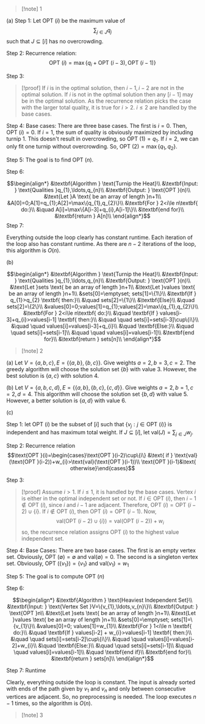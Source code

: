 >[!note] 1

(a)
Step 1: Let $\text{OPT }(i)$ be the maximum value of $$\sum_{j\in J}q_{j}$$ such that $J\subseteq[i]$ has no overcrowding.

Step 2: Recurrence relation:$$\text{OPT }(i)=\max\{q_{i}+\text{OPT }(i-3),\text{OPT }(i-1)\}$$

Step 3: 

>[!proof]
If $i$ is in the optimal solution, then $i-1,i-2$ are not in the optimal solution. If $i$ is not in the optimal solution then any $[i-1]$ may be in the optimal solution. As the recurrence relation picks the case with the larger total quality, it is true for $i>2$. $i\le2$ are handled by the base cases.

Step 4: Base cases: There are three base cases. The first is $i=0$. Then, $\text{OPT }(i)=0$. If $i=1$, the sum of quality is obviously maximized by including turnip 1. This doesn't result in overcrowding, so $\text{OPT }(1)=q_{1}$. If $i=2$, we can only fit one turnip without overcrowding. So, $\text{OPT }(2)=\max\{q_{1},q_{2}\}$.

Step 5: The goal is to find $\text{OPT }(n)$.

Step 6: 

$$\begin{align*}
&\textbf{Algorithm } \text{Turnip the Heat}\\
&\textbf{Input: } \text{Qualities }q_{1},\ldots,q_{n}\\
&\textbf{Output: } \text{OPT }(n)\\
&\text{Let }A \text{ be an array of length }n+1\\
&A[0]=0;A[1]=q_{1};A[2]=\max\{q_{1},q_{2}\}\\
&\textbf{For } 2<i\le n\textbf{ do:}\\
&\quad A[i]=\max\{A[i-3]+q_{i},A[i-1]\}\\
&\textbf{end for}\\
&\textbf{return } A[n]\\
\end{align*}$$
Step 7: 

Everything outside the loop clearly has constant runtime. Each iteration of the loop also has constant runtime. As there are $n-2$ iterations of the loop, this algorithm is $O(n)$.

(b)

$$\begin{align*}
&\textbf{Algorithm } \text{Turnip the Heat}\\
&\textbf{Input: } \text{Qualities }q_{1},\ldots,q_{n}\\
&\textbf{Output: } \text{OPT }(n)\\
&\text{Let }sets \text{ be an array of length }n+1\\
&\text{Let }values \text{ be an array of length }n+1\\
&sets[0]=\emptyset; sets[1]=\{1\}\\
&\textbf{If } q_{1}>q_{2} \textbf{ then:}\\
&\quad sets[2]=\{1\}\\
&\textbf{Else}\\
&\quad sets[2]=\{2\}\\
&values[0]=0;values[1]=q_{1};values[2]=\max\{q_{1},q_{2}\}\\
&\textbf{For } 2<i\le n\textbf{ do:}\\
&\quad \textbf{If } values[i-3]+q_{i}>values[i-1] \textbf{ then:}\\
&\quad \quad sets[i]=sets[i-3]\cup\{i\}\\
&\quad \quad values[i]=values[i-3]+q_{i}\\
&\quad \textbf{Else:}\\
&\quad \quad sets[i]=sets[i-1]\\
&\quad \quad values[i]=values[i-1]\\
&\textbf{end for}\\
&\textbf{return } sets[n]\\
\end{align*}$$

 >[!note] 2 

(a) Let $V=\{a,b,c\},E=\{\{a,b\},\{b,c\}\}$. Give weights $a=2,b=3,c=2$. The greedy algorithm will choose the solution set $\{b\}$ with value $3$. However, the best solution is $\{a,c\}$ with solution $4$. 

(b) Let $V=\{a,b,c,d\},E=\{\{a,b\},\{b,c\},\{c,d\}\}$. Give weights $a=2,b=1,c=2,d=4$. This algorithm will choose the solution set $\{b,d\}$ with value $5$. However, a better solution is $\{a,d\}$ with value $6$. 

(c) 

Step 1: let $\text{OPT }(i)$ be the subset of $[i]$ such that $\{v_{j}:j\in \text{OPT }(i)\}$ is independent and has maximum total weight. If $J\subseteq[i]$, let $\text{val}(J)=\sum_{j\in J}w_{j}$.

Step 2: Recurrence relation $$\text{OPT }(i)=\begin{cases}\text{OPT }(i-2)\cup\{i\} &\text{ if } \text{val}(\text{OPT }(i-2))+w_{i}>\text{val}(\text{OPT }(i-1))\\
\text{OPT }(i-1)&\text{ otherwise}\end{cases}$$

Step 3: 

>[!proof]
Assume $i>1$. If $i≤1$, it is handled by the base cases. Vertex $i$ is either in the optimal independent set or not. If $i\in \text{OPT }(i)$, then $i-1\notin \text{OPT }(i)$, since $i$ and $i-1$ are adjacent. Therefore, $\text{OPT }(i)=\text{OPT }(i-2)\cup\{i\}$. If $i\notin \text{OPT }(i)$, then $\text{OPT }(i)=\text{OPT }(i-1)$. Now, $$\text{val}(\text{OPT }(i-2)\cup\{i\})=\text{val}(\text{OPT }(i-2))+w_{i}$$so, the recurrence relation assigns $\text{OPT }(i)$ to the highest value independent set.


Step 4: Base Cases: There are two base cases. The first is an empty vertex set. Obviously, $\text{OPT }(\emptyset)=\emptyset$ and $\text{val}(\emptyset)=0$. The second is a singleton vertex set. Obviously, $\text{OPT }(\{v_{1}\})=\{v_{1}\}$ and $\text{val}(v_{1})=w_{1}$

Step 5: The goal is to compute $\text{OPT }(n)$

Step 6: 

$$\begin{align*}
&\textbf{Algorithm } \text{Heaviest Independent Set}\\
&\textbf{Input: } \text{Vertex Set }V=\{v_{1},\ldots,v_{n}\}\\
&\textbf{Output: } \text{OPT }n\\
&\text{Let }sets \text{ be an array of length }n+1\\
&\text{Let }values \text{ be an array of length }n+1\\
&sets[0]=\emptyset; sets[1]=\{v_{1}\}\\
&values[0]=0; values[1]=w_{1}\\
&\textbf{For } 1<i\le n \textbf{ do:}\\
&\quad \textbf{If } values[i-2] + w_{i}>values[i-1] \textbf{ then:}\\
&\quad \quad sets[i]=sets[i-2]\cup\{i\}\\
&\quad \quad values[i]=values[i-2]+w_{i}\\
&\quad \textbf{Else:}\\
&\quad \quad sets[i]=sets[i-1]\\
&\quad \quad values[i]=values[i-1]\\
&\quad \textbf{end if}\\
&\textbf{end for}\\
&\textbf{return } sets[n]\\
\end{align*}$$

Step 7: Runtime

Clearly, everything outside the loop is constant. The input is already sorted with ends of the path given by $v_{1}$ and $v_{n}$ and only between consecutive vertices are adjacent. So, no preprocessing is needed. The loop executes $n-1$ times, so the algorithm is $O(n)$.

>[!note] 3


